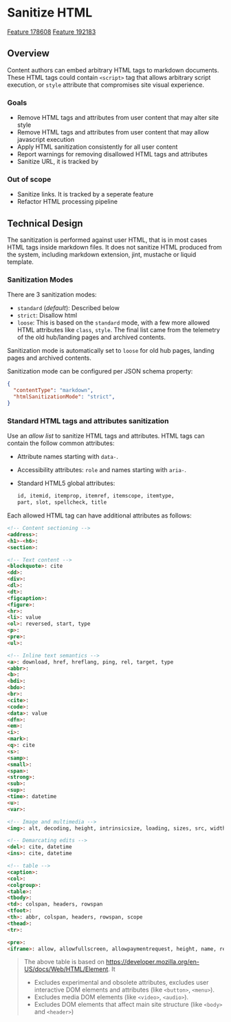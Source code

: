 # Sanitize HTML

[Feature 178608](https://dev.azure.com/ceapex/Engineering/_workitems/edit/178608/)
[Feature 192183](https://dev.azure.com/ceapex/Engineering/_workitems/edit/192183/)

## Overview

Content authors can embed arbitrary HTML tags to markdown documents. These HTML tags could contain `<script>` tag that allows arbitrary script execution, or `style` attribute that compromises site visual experience.

### Goals

- Remove HTML tags and attributes from user content that may alter site style
- Remove HTML tags and attributes from user content that may allow javascript execution
- Apply HTML sanitization consistently for all user content
- Report warnings for removing disallowed HTML tags and attributes
- Sanitize URL, it is tracked by 

### Out of scope

- Sanitize links. It is tracked by a seperate feature
- Refactor HTML processing pipeline

## Technical Design

The sanitization is performed against user HTML, that is in most cases HTML tags inside markdown files. It does not sanitize HTML produced from the system, including markdown extension, jint, mustache or liquid template.

### Sanitization Modes

There are 3 sanitization modes:

- `standard` (*default*): Described below
- `strict`: Disallow html
- `loose`: This is based on the `standard` mode, with a few more allowed HTML attributes like `class`, `style`. The final list came from the telemetry of the old hub/landing pages and archived contents.

Sanitization mode is automatically set to `loose` for old hub pages, landing pages and archived contents.

Sanitization mode can be configured per JSON schema property:
```json
{
  "contentType": "markdown",
  "htmlSanitizationMode": "strict",
}
```

### Standard HTML tags and attributes sanitization

Use an _allow list_ to sanitize HTML tags and attributes. HTML tags can contain the follow common attributes:

- Attribute names starting with `data-`.
- Accessibility attributes: `role` and names starting with `aria-`.
- Standard HTML5 global attributes:

  ```html
  id, itemid, itemprop, itemref, itemscope, itemtype,
  part, slot, spellcheck, title
  ```

Each allowed HTML tag can have additional attributes as follows:


```html
<!-- Content sectioning -->
<address>: 
<h1>-<h6>: 
<section>:

<!-- Text content -->
<blockquote>: cite
<dd>:
<div>:
<dl>:
<dt>:
<figcaption>:
<figure>:
<hr>:
<li>: value
<ol>: reversed, start, type
<p>:
<pre>:
<ul>:

<!-- Inline text semantics -->
<a>: download, href, hreflang, ping, rel, target, type
<abbr>:
<b>:
<bdi>:
<bdo>:
<br>:
<cite>:
<code>:
<data>: value
<dfn>:
<em>:
<i>:
<mark>:
<q>: cite
<s>:
<samp>:
<small>:
<span>:
<strong>:
<sub>:
<sup>:
<time>: datetime
<u>:
<var>:

<!-- Image and multimedia -->
<img>: alt, decoding, height, intrinsicsize, loading, sizes, src, width

<!-- Demarcating edits -->
<del>: cite, datetime
<ins>: cite, datetime

<!-- table -->
<caption>:
<col>:
<colgroup>:
<table>:
<tbody>:
<td>: colspan, headers, rowspan
<tfoot>:
<th>: abbr, colspan, headers, rowspan, scope
<thead>:
<tr>:

<pre>:
<iframe>: allow, allowfullscreen, allowpaymentrequest, height, name, referrerpolicy, sandbox, src, srcdoc, width
```

> The above table is based on https://developer.mozilla.org/en-US/docs/Web/HTML/Element. It
> - Excludes experimental and obsolete attributes, excludes user interactive DOM elements and attributes (like `<button>`, `<menu>`).
> - Excludes media DOM elements (like `<video>`, `<audio>`).
> - Excludes DOM elements that affect main site structure (like `<body>` and `<header>`)

